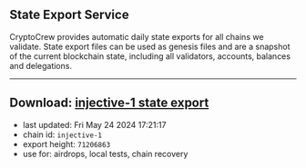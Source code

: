 ## State Export Service
CryptoCrew provides automatic daily state exports for all chains we validate. State export files can be used as genesis files and are a snapshot of the current blockchain state, including all validators, accounts, balances and delegations.

---
**Download: [injective-1 state export](https://dl-eu2.ccvalidators.com/SERVICE/injective/injective-1_export_71206863.json)**
---

- last updated: Fri May 24 2024 17:21:17
- chain id: `injective-1`
- export height: `71206863`
- use for: airdrops, local tests, chain recovery
